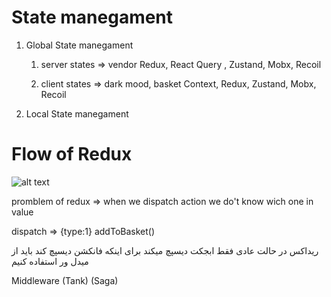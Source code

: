 # State manegament

1. Global State manegament

   1. server states => vendor
      Redux, React Query , Zustand, Mobx, Recoil

   2. client states => dark mood, basket
      Context, Redux, Zustand, Mobx, Recoil

1. Local State manegament

# Flow of Redux
![alt text](https://redux.js.org/assets/images/ReduxDataFlowDiagram-49fa8c3968371d9ef6f2a1486bd40a26.gif)



promblem of redux => when we dispatch action we do't know wich one in value

dispatch => {type:1} 
addToBasket()

ریداکس در حالت عادی فقط ابجکت دیسپچ میکند
برای اینکه فانکشن دیسپچ کند باید از میدل ور استفاده کنیم

Middleware (Tank) (Saga)